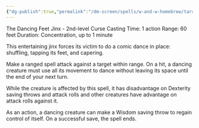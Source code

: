 ```yaml
---
{"dg-publish":true,"permalink":"/dm-screen/spells/w-and-w-homebrew/tarantallegra/"}
---
```


The Dancing Feet Jinx - 2nd-level Curse
Casting Time: 1 action
Range: 60 feet
Duration: Concentration, up to 1 minute

This entertaining jinx forces its victim to do a comic dance in place: shuffling, tapping its feet, and capering. 

Make a ranged spell attack against a target within range. On a hit, a dancing creature must use all its movement to dance without leaving its space until the end of your next turn. 

While the creature is affected by this spell, it has disadvantage on Dexterity saving throws and attack rolls and other creatures have advantage on attack rolls against it. 

As an action, a dancing creature can make a Wisdom saving throw to regain control of itself. On a successful save, the spell ends.